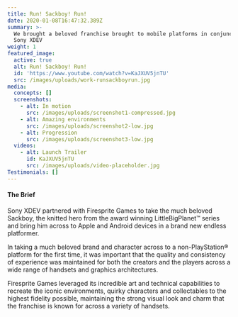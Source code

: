 ```yaml
---
title: Run! Sackboy! Run!
date: 2020-01-08T16:47:32.389Z
summary: >-
  We brought a beloved franchise brought to mobile platforms in conjunction with
  Sony XDEV
weight: 1
featured_image:
  active: true
  alt: Run! Sackboy! Run!
  id: 'https://www.youtube.com/watch?v=KaJXUV5jnTU'
  src: /images/uploads/work-runsackboyrun.jpg
media:
  concepts: []
  screenshots:
    - alt: In motion
      src: /images/uploads/screenshot1-compressed.jpg
    - alt: Amazing environments
      src: /images/uploads/screenshot2-low.jpg
    - alt: Progression
      src: /images/uploads/screenshot3-low.jpg
  videos:
    - alt: Launch Trailer
      id: KaJXUV5jnTU
      src: /images/uploads/video-placeholder.jpg
Testimonials: []
---
```

#### The Brief

Sony XDEV partnered with Firesprite Games to take the much beloved Sackboy, the knitted hero from the award winning LittleBigPlanet™ series and bring him across to Apple and Android devices in a brand new endless platformer.

In taking a much beloved brand and character across to a non-PlayStation® platform for the first time, it was important that the quality and consistency of experience was maintained for both the creators and the players across a wide range of handsets and graphics architectures.

Firesprite Games leveraged its incredible art and technical capabilities to recreate the iconic environments, quirky characters and collectables to the highest fidelity possible, maintaining the strong visual look and charm that the franchise is known for across a variety of handsets.
